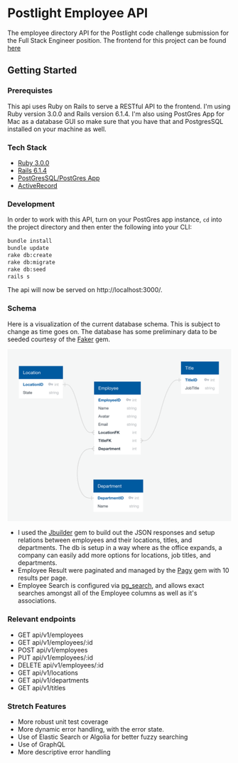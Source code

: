 # Postlight Employee API

The employee directory API for the Postlight code challenge submission for the Full Stack Engineer position. The frontend for this project can be found [here](https://github.com/jtx007/postlight-employee-directory)

## Getting Started

### Prerequistes

This api uses Ruby on Rails to serve a RESTful API to the frontend. I'm using Ruby version 3.0.0 and Rails version 6.1.4. I'm also using PostGres App for Mac as a database GUI so make sure that you have that and PostgresSQL installed on your machine as well.

### Tech Stack

- [Ruby 3.0.0](https://www.ruby-lang.org/en/documentation/)
- [Rails 6.1.4](https://edgeguides.rubyonrails.org/6_0_release_notes.html)
- [PostGresSQL/PostGres App](https://postgresapp.com/)
- [ActiveRecord](https://guides.rubyonrails.org/active_record_basics.html)

### Development

In order to work with this API, turn on your PostGres app instance, `cd` into the project directory and then enter the following into your CLI:

```
bundle install
bundle update
rake db:create
rake db:migrate
rake db:seed
rails s
```

The api will now be served on http://localhost:3000/.

### Schema

Here is a visualization of the current database schema. This is subject to change as time goes on.
The database has some preliminary data to be seeded courtesy of the [Faker](https://github.com/faker-ruby/faker) gem.

![Database Schema](schema.png)

- I used the [Jbuilder](https://github.com/rails/jbuilder) gem to build out the JSON responses and setup relations between employees and their locations, titles, and departments. The db is setup in a way where as the office expands, a company can easily add more options for locations, job titles, and departments.
- Employee Result were paginated and managed by the [Pagy](https://github.com/ddnexus/pagy) gem with 10 results per page.
- Employee Search is configured via [pg_search](https://github.com/Casecommons/pg_search), and allows exact searches amongst all of the Employee columns as well as it's associations.

### Relevant endpoints

- GET api/v1/employees
- GET api/v1/employees/:id
- POST api/v1/employees
- PUT api/v1/employees/:id
- DELETE api/v1/employees/:id
- GET api/v1/locations
- GET api/v1/departments
- GET api/v1/titles

### Stretch Features

- More robust unit test coverage
- More dynamic error handling, with the error state.
- Use of Elastic Search or Algolia for better fuzzy searching
- Use of GraphQL
- More descriptive error handling

